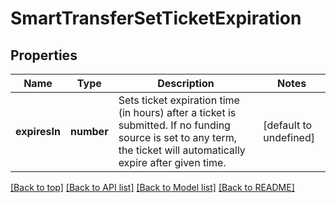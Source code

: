 # SmartTransferSetTicketExpiration

## Properties

|Name | Type | Description | Notes|
|------------ | ------------- | ------------- | -------------|
|**expiresIn** | **number** | Sets ticket expiration time (in hours) after a ticket is submitted. If no funding source is set to any term, the ticket will automatically expire after given time. | [default to undefined]|




[[Back to top]](#) [[Back to API list]](../../README.md#documentation-for-api-endpoints) [[Back to Model list]](../../README.md#documentation-for-models) [[Back to README]](../../README.md)
